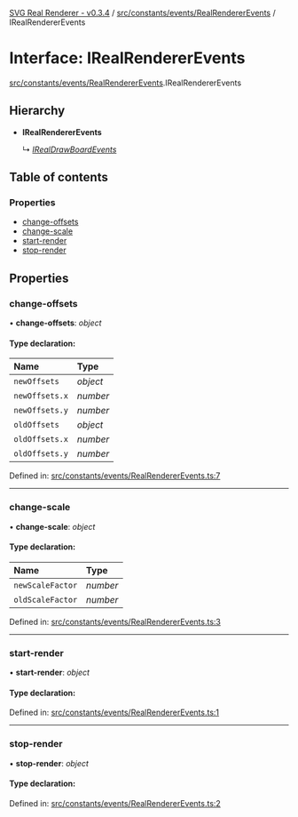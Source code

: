 [SVG Real Renderer - v0.3.4](../docs.md) / [src/constants/events/RealRendererEvents](../modules/src_constants_events_realrendererevents.md) / IRealRendererEvents

# Interface: IRealRendererEvents

[src/constants/events/RealRendererEvents](../modules/src_constants_events_realrendererevents.md).IRealRendererEvents

## Hierarchy

* **IRealRendererEvents**

  ↳ [*IRealDrawBoardEvents*](src_constants_events_realdrawboardevents.irealdrawboardevents.md)

## Table of contents

### Properties

- [change-offsets](src_constants_events_realrendererevents.irealrendererevents.md#change-offsets)
- [change-scale](src_constants_events_realrendererevents.irealrendererevents.md#change-scale)
- [start-render](src_constants_events_realrendererevents.irealrendererevents.md#start-render)
- [stop-render](src_constants_events_realrendererevents.irealrendererevents.md#stop-render)

## Properties

### change-offsets

• **change-offsets**: *object*

#### Type declaration:

Name | Type |
:------ | :------ |
`newOffsets` | *object* |
`newOffsets.x` | *number* |
`newOffsets.y` | *number* |
`oldOffsets` | *object* |
`oldOffsets.x` | *number* |
`oldOffsets.y` | *number* |

Defined in: [src/constants/events/RealRendererEvents.ts:7](https://github.com/HarshKhandeparkar/svg-real-renderer/blob/449f651/src/constants/events/RealRendererEvents.ts#L7)

___

### change-scale

• **change-scale**: *object*

#### Type declaration:

Name | Type |
:------ | :------ |
`newScaleFactor` | *number* |
`oldScaleFactor` | *number* |

Defined in: [src/constants/events/RealRendererEvents.ts:3](https://github.com/HarshKhandeparkar/svg-real-renderer/blob/449f651/src/constants/events/RealRendererEvents.ts#L3)

___

### start-render

• **start-render**: *object*

#### Type declaration:

Defined in: [src/constants/events/RealRendererEvents.ts:1](https://github.com/HarshKhandeparkar/svg-real-renderer/blob/449f651/src/constants/events/RealRendererEvents.ts#L1)

___

### stop-render

• **stop-render**: *object*

#### Type declaration:

Defined in: [src/constants/events/RealRendererEvents.ts:2](https://github.com/HarshKhandeparkar/svg-real-renderer/blob/449f651/src/constants/events/RealRendererEvents.ts#L2)
